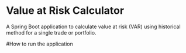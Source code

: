 # Value at Risk Calculator
A Spring Boot application to calculate value at risk (VAR) using historical method for a single trade or portfolio.

#How to run the application 

